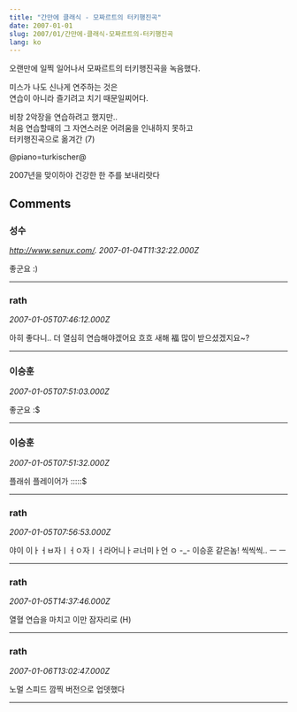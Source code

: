```yaml
---
title: "간만에 클래식 - 모짜르트의 터키행진곡"
date: 2007-01-01
slug: 2007/01/간만에-클래식-모짜르트의-터키행진곡
lang: ko
---
```


오랜만에 일찍 일어나서 모짜르트의 터키행진곡을 녹음했다.

미스가 나도 신나게 연주하는 것은  
연습이 아니라 즐기려고 치기 때문일찌어다. 

비창 2악장을 연습하려고 했지만..   
처음 연습할때의 그 자연스러운 어려움을 인내하지 못하고   
터키행진곡으로 옮겨간 (7)

@piano=turkischer@

2007년을 맞이하야 건강한 한 주를 보내리랏다

## Comments

### 성수
*http://www.senux.com/.*
*2007-01-04T11:32:22.000Z*

좋군요 :)

---

### rath
*2007-01-05T07:46:12.000Z*

아히 좋다니.. 더 열심히 연습해야겠어요 흐흐
새해 福 많이 받으셨겠지요~?

---

### 이승훈
*2007-01-05T07:51:03.000Z*

좋군요 :$

---

### 이승훈
*2007-01-05T07:51:32.000Z*

플래쉬 플레이어가 :$:$:$:$:$

---

### rath
*2007-01-05T07:56:53.000Z*

야이 이ㅏㅓㅂ자ㅣㅓㅇ자ㅣㅓ라어니ㅏㄹ너미ㅏ언 ㅇ -_-
이승훈 같은놈! 씩씩씩.. ㅡ ㅡ

---

### rath
*2007-01-05T14:37:46.000Z*

열혈 연습을 마치고 이만 잠자리로 (H)

---

### rath
*2007-01-06T13:02:47.000Z*

노멀 스피드 깜찍 버전으로 업뎃했다

---

